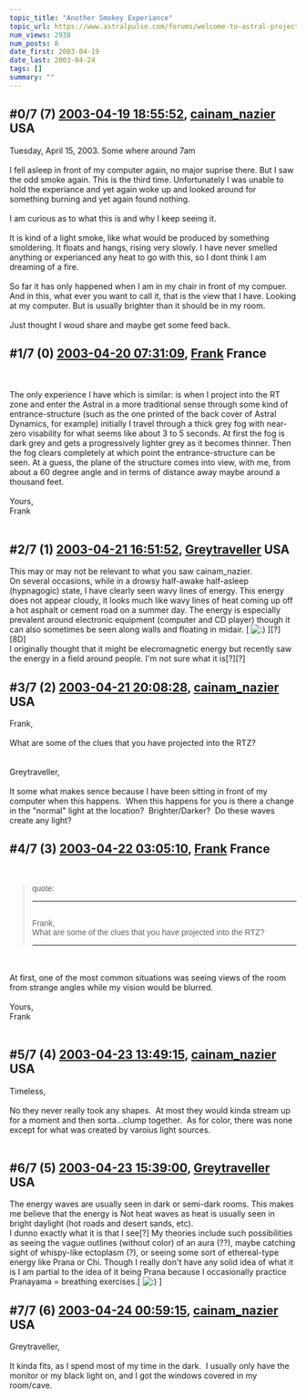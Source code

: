 ```yaml
---
topic_title: "Another Smokey Experiance"
topic_url: https://www.astralpulse.com/forums/welcome-to-astral-projection-experiences!/another-smokey-experiance
num_views: 2938
num_posts: 8
date_first: 2003-04-19
date_last: 2003-04-24
tags: []
summary: ""
---
```


## \#0/7 (7) [2003-04-19 18:55:52](https://www.astralpulse.com/forums/index.php?msg=119931), [cainam_nazier](https://www.astralpulse.com/forums/profile/?u=166) USA ##
<section>
Tuesday, April 15, 2003. Some where around 7am
<br>
<br>
I fell asleep in front of my computer again, no major suprise there. But I saw the odd smoke again. This is the third time. Unfortunately I was unable to hold the experiance and yet again woke up and looked around for something burning and yet again found nothing.
<br>
<br>
I am curious as to what this is and why I keep seeing it.
<br>
<br>
It is kind of a light smoke, like what would be produced by something smoldering. It floats and hangs, rising very slowly. I have never smelled anything or experianced any heat to go with this, so I dont think I am dreaming of a fire.
<br>
<br>
So far it has only happened when I am in my chair in front of my compuer. And in this, what ever you want to call it, that is the view that I have. Looking at my computer. But is usually brighter than it should be in my room.
<br>
<br>
Just thought I woud share and maybe get some feed back.
<br>
</section>

## \#1/7 (0) [2003-04-20 07:31:09](https://www.astralpulse.com/forums/index.php?msg=28522), [Frank](https://www.astralpulse.com/forums/profile/?u=359) France ##
<section>
<br>
<br>
The only experience I have which is similar: is when I project into the RT zone and enter the Astral in a more traditional sense through some kind of entrance-structure (such as the one printed of the back cover of Astral Dynamics, for example) initially I travel through a thick grey fog with near-zero visability for what seems like about 3 to 5 seconds. At first the fog is dark grey and gets a progressively lighter grey as it becomes thinner. Then the fog clears completely at which point the entrance-structure can be seen. At a guess, the plane of the structure comes into view, with me, from about a 60 degree angle and in terms of distance away maybe around a thousand feet.
<br>
<br>
Yours,
<br>
Frank
<br>
<br>
</section>

## \#2/7 (1) [2003-04-21 16:51:52](https://www.astralpulse.com/forums/index.php?msg=28660), [Greytraveller](https://www.astralpulse.com/forums/profile/?u=1734) USA ##
<section>
This may or may not be relevant to what you saw cainam_nazier.
<br>
On several occasions, while in a drowsy half-awake half-asleep (hypnagogic) state, I have clearly seen wavy lines of energy. This energy does not appear cloudy, it looks much like wavy lines of heat coming up off a hot asphalt or cement road on a summer day. The energy is especially prevalent around electronic equipment (computer and CD player) though it can also sometimes be seen along walls and floating in midair. [
<img alt=":)" class="smiley" src="https://www.astralpulse.com/forums/Smileys/fugue/smiley.png" title="Smiley"/>
][?][8D]
<br>
I originally thought that it might be elecromagnetic energy but recently saw the energy in a field around people. I'm not sure what it is[?][?]
</section>

## \#3/7 (2) [2003-04-21 20:08:28](https://www.astralpulse.com/forums/index.php?msg=28675), [cainam_nazier](https://www.astralpulse.com/forums/profile/?u=166) USA ##
<section>
Frank,
<br>
<br>
What are some of the clues that you have projected into the RTZ?
<br>
<br>
<br>
Greytraveller,
<br>
<br>
It some what makes sence because I have been sitting in front of my computer when this happens.  When this happens for you is there a change in the "normal" light at the location?  Brighter/Darker?  Do these waves create any light?
</section>

## \#4/7 (3) [2003-04-22 03:05:10](https://www.astralpulse.com/forums/index.php?msg=28692), [Frank](https://www.astralpulse.com/forums/profile/?u=359) France ##
<section>
<br>
<blockquote id='"quote"'>
 <font face='"Arial"' id='"quote"' size='"1"'>
  quote:
  <hr height='"1"' id='"quote"' noshade=""/>
  <br>
  Frank,
  <br>
  What are some of the clues that you have projected into the RTZ?
  <br>
  <hr height='"1"' id='"quote"' noshade=""/>
 </font>
</blockquote>
<br>
<br>
At first, one of the most common situations was seeing views of the room from strange angles while my vision would be blurred.
<br>
<br>
Yours,
<br>
Frank
<br>
<br>
</section>

## \#5/7 (4) [2003-04-23 13:49:15](https://www.astralpulse.com/forums/index.php?msg=28849), [cainam_nazier](https://www.astralpulse.com/forums/profile/?u=166) USA ##
<section>
Timeless,
<br>
<br>
No they never really took any shapes.  At most they would kinda stream up for a moment and then sorta...clump together.  As for color, there was none except for what was created by varoius light sources.
<br>
<br>
</section>

## \#6/7 (5) [2003-04-23 15:39:00](https://www.astralpulse.com/forums/index.php?msg=28860), [Greytraveller](https://www.astralpulse.com/forums/profile/?u=1734) USA ##
<section>
The energy waves are usually seen in dark or semi-dark rooms. This makes me believe that the energy is Not heat waves as heat is usually seen in bright daylight (hot roads and desert sands, etc).
<br>
I dunno exactly what it is that I see[?] My theories include such possibilities as seeing the vague outlines (without color) of an aura (??), maybe catching sight of whispy-like ectoplasm (?), or seeing some sort of ethereal-type energy like Prana or Chi. Though I really don't have any solid idea of what it is I am partial to the idea of it being Prana because I occasionally practice Pranayama = breathing exercises.[
<img alt=":)" class="smiley" src="https://www.astralpulse.com/forums/Smileys/fugue/smiley.png" title="Smiley"/>
]
</section>

## \#7/7 (6) [2003-04-24 00:59:15](https://www.astralpulse.com/forums/index.php?msg=28908), [cainam_nazier](https://www.astralpulse.com/forums/profile/?u=166) USA ##
<section>
Greytraveller,
<br>
<br>
It kinda fits, as I spend most of my time in the dark.  I usually only have the monitor or my black light on, and I got the windows covered in my room/cave.
<br>
<br>
</section>